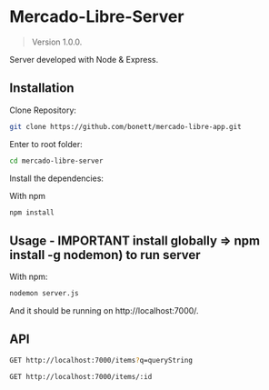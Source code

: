 # Mercado-Libre-Server

> Version 1.0.0.

Server developed with Node & Express. 

## Installation

Clone Repository:

```sh
git clone https://github.com/bonett/mercado-libre-app.git
```

Enter to root folder:

```sh
cd mercado-libre-server
```

Install the dependencies:

With npm

```sh
npm install
```

## Usage - IMPORTANT install globally => npm install -g nodemon) to run server

With npm: 

```sh
nodemon server.js
```


And it should be running on http://localhost:7000/.


## API 

```sh
GET http://localhost:7000/items?q=queryString
```

```sh
GET http://localhost:7000/items/:id
```

